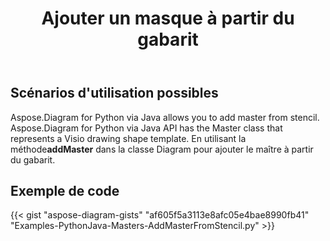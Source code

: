 ﻿---
title: Ajouter un masque à partir du gabarit
type: docs
weight: 30
url: /fr/python-java/add-master-from-stencil/
description: Cette section explique comment ajouter un masque à partir d'un gabarit
---
## **Scénarios d'utilisation possibles**

Aspose.Diagram for Python via Java allows you to add master from stencil. 
Aspose.Diagram for Python via Java API has the Master class that represents a Visio drawing shape template.
En utilisant la méthode**addMaster** dans la classe Diagram pour ajouter le maître à partir du gabarit.

## **Exemple de code**
{{< gist "aspose-diagram-gists" "af605f5a3113e8afc05e4bae8990fb41" "Examples-PythonJava-Masters-AddMasterFromStencil.py" >}}
